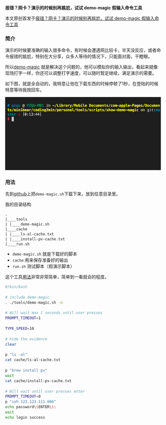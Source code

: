 **报错？网卡？演示的时候别再尴尬，试试 demo-magic 假输入命令工具**

本文原创首发于[报错？网卡？演示的时候别再尴尬，试试 demo-magic 假输入命令工具](https://coding3min.com/1153.html)
### 简介

演示的时候要准确的输入很多命令，有时候会遭遇网比较卡，半天没反应，或者命令报错的尴尬，特别在大分享，众多人等待的情况下，只能面对面，干瞪眼。

所以[demo-magic](https://github.com/paxtonhare/demo-magic/) 就是解决这个问题的，他可以模拟你的输入输出，看起来就像现场打字一样，你还可以调整打字速度，可以随时暂定继续，满足演示的需要。

如下图，就是全自动的，我特意让他在下载东西的时候停顿了1秒，在登陆的时候特意等待我按回车。

![](images/demo.gif)

### 用法

先到[github](https://github.com/paxtonhare/demo-magic)上把`demo-magic.sh`下载下来，放到任意目录里。

我的目录结构

``` other
.
|____tools
| |____demo-magic.sh
|____cache
| |____ls-al-cache.txt
| |____install-pv-cache.txt
|____run.sh
```

* `demo-magic.sh` 就是下载好的脚本
* `cache` 用来保存准备好的输出
* `run.sh` 测试脚本（假演示脚本）

这个工具[用法](https://github.com/paxtonhare/demo-magic/blob/master/samples/demo-template.sh)非常非常简单，简单到一看就会的程度。

``` BASH
#/bin/bash

# include demo-magic
. ./tools/demo-magic.sh -n

# Will wait max 1 seconds until user presses
PROMPT_TIMEOUT=1

TYPE_SPEED=10

# hide the evidence
clear

p "ls -al"
cat cache/ls-al-cache.txt

p "brew install pv"
wait
cat cache/install-pv-cache.txt

# Will wait until user presses enter
PROMPT_TIMEOUT=0
p "ssh 123.123.111.666"
echo password\(ENTER\):
wait
echo login success

```

